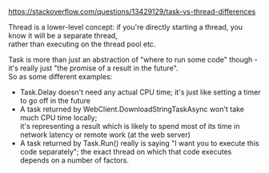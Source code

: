https://stackoverflow.com/questions/13429129/task-vs-thread-differences

Thread is a lower-level concept: if you're directly starting a thread, you know it will be a separate thread,   
rather than executing on the thread pool etc.

Task is more than just an abstraction of "where to run some code" though - it's really just "the promise of a result in the future".   
So as some different examples:

+ Task.Delay doesn't need any actual CPU time; it's just like setting a timer to go off in the future
+ A task returned by WebClient.DownloadStringTaskAsync won't take much CPU time locally;  
  it's representing a result which is likely to spend most of its time in network latency or remote work (at the web server)
+ A task returned by Task.Run() really is saying "I want you to execute this code separately"; the exact thread on which that code executes depends on a number of factors.
